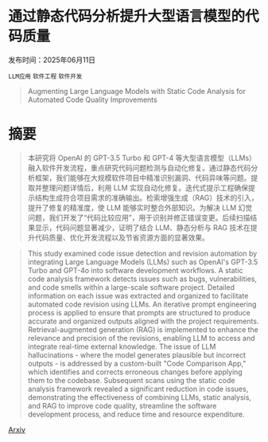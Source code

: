 # 通过静态代码分析提升大型语言模型的代码质量

发布时间：2025年06月11日

`LLM应用` `软件工程` `软件开发`

> Augmenting Large Language Models with Static Code Analysis for Automated Code Quality Improvements

# 摘要

> 本研究将 OpenAI 的 GPT-3.5 Turbo 和 GPT-4 等大型语言模型（LLMs）融入软件开发流程，重点研究代码问题检测与自动化修复。通过静态代码分析框架，我们能够在大规模软件项目中精准识别漏洞、代码异味等问题。提取并整理问题详情后，利用 LLM 实现自动化修复。迭代式提示工程确保提示结构生成符合项目需求的准确输出。检索增强生成（RAG）技术的引入，提升了修复的精准度，使 LLM 能够实时整合外部知识。为解决 LLM 幻觉问题，我们开发了“代码比较应用”，用于识别并修正错误变更。后续扫描结果显示，代码问题显著减少，证明了结合 LLM、静态分析与 RAG 技术在提升代码质量、优化开发流程以及节省资源方面的显著效果。

> This study examined code issue detection and revision automation by integrating Large Language Models (LLMs) such as OpenAI's GPT-3.5 Turbo and GPT-4o into software development workflows. A static code analysis framework detects issues such as bugs, vulnerabilities, and code smells within a large-scale software project. Detailed information on each issue was extracted and organized to facilitate automated code revision using LLMs. An iterative prompt engineering process is applied to ensure that prompts are structured to produce accurate and organized outputs aligned with the project requirements. Retrieval-augmented generation (RAG) is implemented to enhance the relevance and precision of the revisions, enabling LLM to access and integrate real-time external knowledge. The issue of LLM hallucinations - where the model generates plausible but incorrect outputs - is addressed by a custom-built "Code Comparison App," which identifies and corrects erroneous changes before applying them to the codebase. Subsequent scans using the static code analysis framework revealed a significant reduction in code issues, demonstrating the effectiveness of combining LLMs, static analysis, and RAG to improve code quality, streamline the software development process, and reduce time and resource expenditure.

[Arxiv](https://arxiv.org/abs/2506.10330)